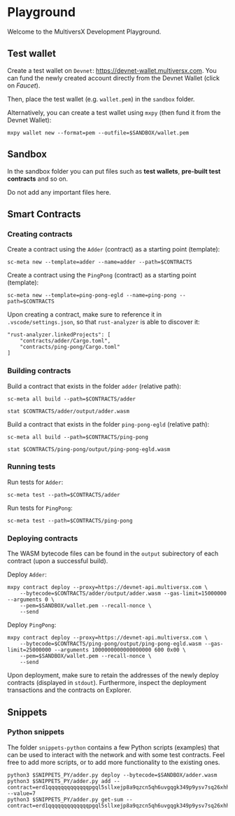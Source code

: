 # Playground

Welcome to the MultiversX Development Playground.

## Test wallet

Create a test wallet on `Devnet`: https://devnet-wallet.multiversx.com. You can fund the newly created account directly from the Devnet Wallet (click on _Faucet_).

Then, place the test wallet (e.g. `wallet.pem`) in the `sandbox` folder.

Alternatively, you can create a test wallet using `mxpy` (then fund it from the Devnet Wallet):

```
mxpy wallet new --format=pem --outfile=$SANDBOX/wallet.pem
```

## Sandbox

In the sandbox folder you can put files such as **test wallets**, **pre-built test contracts** and so on.

Do not add any important files here.

## Smart Contracts

### Creating contracts

Create a contract using the `Adder` (contract) as a starting point (template):

```
sc-meta new --template=adder --name=adder --path=$CONTRACTS
```

Create a contract using the `PingPong` (contract) as a starting point (template):

```
sc-meta new --template=ping-pong-egld --name=ping-pong --path=$CONTRACTS
```

Upon creating a contract, make sure to reference it in `.vscode/settings.json`, so that `rust-analyzer` is able to discover it:

```
"rust-analyzer.linkedProjects": [
    "contracts/adder/Cargo.toml",
    "contracts/ping-pong/Cargo.toml"
]
```

### Building contracts

Build a contract that exists in the folder `adder` (relative path):

```
sc-meta all build --path=$CONTRACTS/adder

stat $CONTRACTS/adder/output/adder.wasm
```

Build a contract that exists in the folder `ping-pong-egld` (relative path):

```
sc-meta all build --path=$CONTRACTS/ping-pong

stat $CONTRACTS/ping-pong/output/ping-pong-egld.wasm
```

### Running tests

Run tests for `Adder`:

```
sc-meta test --path=$CONTRACTS/adder
```

Run tests for `PingPong`:

```
sc-meta test --path=$CONTRACTS/ping-pong
```

### Deploying contracts

The WASM bytecode files can be found in the `output` subirectory of each contract (upon a successful build).

Deploy `Adder`:

```
mxpy contract deploy --proxy=https://devnet-api.multiversx.com \
    --bytecode=$CONTRACTS/adder/output/adder.wasm --gas-limit=15000000 --arguments 0 \
    --pem=$SANDBOX/wallet.pem --recall-nonce \
    --send
```

Deploy `PingPong`:

```
mxpy contract deploy --proxy=https://devnet-api.multiversx.com \
    --bytecode=$CONTRACTS/ping-pong/output/ping-pong-egld.wasm --gas-limit=25000000 --arguments 1000000000000000000 600 0x00 \
    --pem=$SANDBOX/wallet.pem --recall-nonce \
    --send
```

Upon deployment, make sure to retain the addresses of the newly deploy contracts (displayed in `stdout`). Furthermore, inspect the deployment transactions and the contracts on Explorer.

## Snippets

### Python snippets

The folder `snippets-python` contains a few Python scripts (examples) that can be used to interact with the network and with some test contracts. Feel free to add more scripts, or to add more functionality to the existing ones.

```
python3 $SNIPPETS_PY/adder.py deploy --bytecode=$SANDBOX/adder.wasm
python3 $SNIPPETS_PY/adder.py add --contract=erd1qqqqqqqqqqqqqpgql5sllxejp8a9qzcn5qh6uvgqgk349p9ysv7sq26xhh --value=7
python3 $SNIPPETS_PY/adder.py get-sum --contract=erd1qqqqqqqqqqqqqpgql5sllxejp8a9qzcn5qh6uvgqgk349p9ysv7sq26xhh
```
